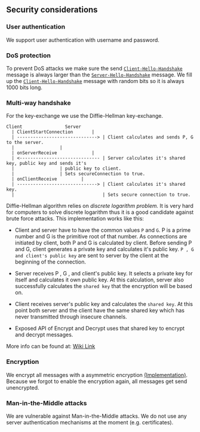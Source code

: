 ## Security considerations
### User authentication
We support user authentication with username and password.

### DoS protection
To prevent DoS attacks we make sure the send [`Client-Hello-Handshake`](https://github.com/COM8/protocol-assignment-1/wiki/Protocol#client-hello-handshake) message is always larger than the [`Server-Hello-Handshake`](https://github.com/COM8/protocol-assignment-1/wiki/Protocol#server-hello-handshake) message.
We fill up the [`Client-Hello-Handshake`](https://github.com/COM8/protocol-assignment-1/wiki/Protocol#client-hello-handshake) message with random bits so it is always 1000 bits long.

### Multi-way handshake
For the key-exchange we use the Diffie-Hellman key-exchange.

```
Client				  Server
  |	ClientStartConnection	    |
  | ------------------------------> | Client calculates and sends P, G to the server.
  |				    | 
  |	onServerReceive             |
  | <------------------------------ | Server calculates it's shared key, public key and sends it's
  |				    | public key to client.
  |				    | Sets secureConnection to true.
  |	onClientReceive		    |
  | ------------------------------> | Client calculates it's shared key.
  |                                 | Sets secure connection to true.
```
Diffie-Hellman algorithm relies on *discrete logarithm problem.* It is very hard for computers to solve discrete logarithm thus it is a good candidate against brute force attacks. This implementation works like this: 
- Client and server have to have the common values `P` and `G`. P is a prime number and G is the primitive root of that number. As connections are initiated by client, both P and G is calculated by client. Before sending P and G, client generates a private key and calculates it's public key. `P , G and client's public key` are sent to server by the client at the beginning of the connection.

- Server receives P , G , and client's public key. It selects a private key for itself and calculates it own public key. At this calculation, server also successfully calculates the `shared key` that the encryption will be based on. 

- Client receives server's public key and calculates the `shared key`. At this point both server and the client have the same shared key which has never transmitted through insecure channels. 

- Exposed API of Encrypt and Decrypt uses that shared key to encrypt and decrypt messages.

More info can be found at: [Wiki Link](https://en.wikipedia.org/wiki/Diffie%E2%80%93Hellman_key_exchange)

### Encryption
We encrypt all messages with a asymmetric encryption [(Implementation)](https://github.com/COM8/protocol-assignment-1/tree/master/src/sec).
Because we forgot to enable the encryption again, all messages get send unencrypted.

### Man-in-the-Middle attacks
We are vulnerable against Man-in-the-Middle attacks.
We do not use any server authentication mechanisms at the moment (e.g. certificates).